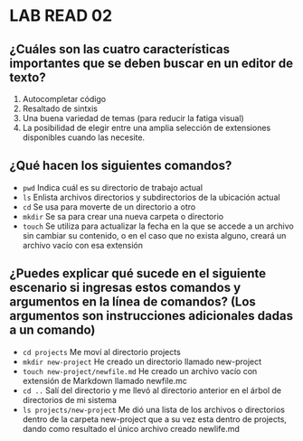 
# LAB READ 02

## ¿Cuáles son las cuatro características importantes que se deben buscar en un editor de texto?

1. Autocompletar código
2. Resaltado de sintxis
3. Una buena variedad de temas (para reducir la fatiga visual)
4. La posibilidad de elegir entre una amplia selección de extensiones disponibles cuando las necesite.

## ¿Qué hacen los siguientes comandos?

- `pwd` Indica cuál es su directorio de trabajo actual
- `ls`  Enlista archivos directorios y subdirectorios de la ubicación actual
- `cd`  Se usa para moverte de un directorio a otro
- `mkdir`  Se sa para crear una nueva carpeta o directorio
- `touch`  Se utiliza para actualizar la fecha en la que se accede a un archivo sin cambiar su contenido, o en el caso que no exista alguno, creará un archivo vacío con esa extensión

## ¿Puedes explicar qué sucede en el siguiente escenario si ingresas estos comandos y argumentos en la línea de comandos? (Los argumentos son instrucciones adicionales dadas a un comando)

- `cd projects`  Me moví al directorio projects
- `mkdir new-project` He creado un directorio llamado new-project
- `touch new-project/newfile.md` He creado un archivo vacío con extensión de Markdown llamado newfile.mc
- `cd ..`  Salí del directorio y me llevó al directorio anterior en el árbol de directorios de mi sistema
- `ls projects/new-project` Me dió una lista de los archivos o directorios dentro de la carpeta new-project que a su vez esta dentro de projects, dando como resultado el único archivo creado newlife.md
